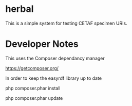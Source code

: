 # herbal

This is a simple system for testing CETAF specimen URIs.


Developer Notes
===============

This uses the Composer dependancy manager

https://getcomposer.org/

In order to keep the easyrdf library up to date

php composer.phar install

php composer.phar update


